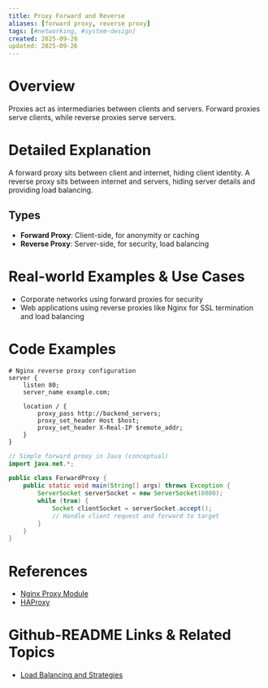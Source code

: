 ```yaml
---
title: Proxy Forward and Reverse
aliases: [forward proxy, reverse proxy]
tags: [#networking, #system-design]
created: 2025-09-26
updated: 2025-09-26
---
```


# Overview

Proxies act as intermediaries between clients and servers. Forward proxies serve clients, while reverse proxies serve servers.

# Detailed Explanation

A forward proxy sits between client and internet, hiding client identity. A reverse proxy sits between internet and servers, hiding server details and providing load balancing.

## Types

- **Forward Proxy**: Client-side, for anonymity or caching
- **Reverse Proxy**: Server-side, for security, load balancing

# Real-world Examples & Use Cases

- Corporate networks using forward proxies for security
- Web applications using reverse proxies like Nginx for SSL termination and load balancing

# Code Examples

```nginx
# Nginx reverse proxy configuration
server {
    listen 80;
    server_name example.com;

    location / {
        proxy_pass http://backend_servers;
        proxy_set_header Host $host;
        proxy_set_header X-Real-IP $remote_addr;
    }
}
```

```java
// Simple forward proxy in Java (conceptual)
import java.net.*;

public class ForwardProxy {
    public static void main(String[] args) throws Exception {
        ServerSocket serverSocket = new ServerSocket(8080);
        while (true) {
            Socket clientSocket = serverSocket.accept();
            // Handle client request and forward to target
        }
    }
}
```

# References

- [Nginx Proxy Module](https://nginx.org/en/docs/http/ngx_http_proxy_module.html)
- [HAProxy](http://www.haproxy.org/)

# Github-README Links & Related Topics

- [Load Balancing and Strategies](./load-balancing-and-strategies)
